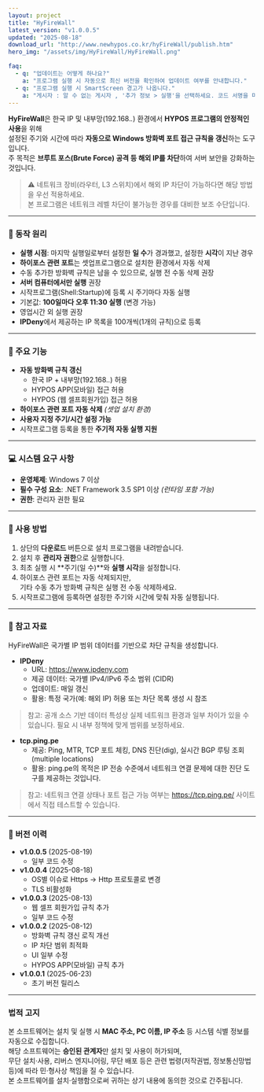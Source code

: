 ```yaml
---
layout: project
title: "HyFireWall"
latest_version: "v1.0.0.5"
updated: "2025-08-18"
download_url: "http://www.newhypos.co.kr/hyFireWall/publish.htm"
hero_img: "/assets/img/HyFireWall/HyFireWall.png"

faq:
  - q: "업데이트는 어떻게 하나요?"
    a: "프로그램 실행 시 자동으로 최신 버전을 확인하여 업데이트 여부를 안내합니다."
  - q: "프로그램 실행 시 SmartScreen 경고가 나옵니다."
    a: "게시자 : 알 수 없는 게시자 , '추가 정보 > 실행'을 선택하세요. 코드 서명을 미적용하여 그렇습니다."    
---
```


**HyFireWall**은 한국 IP 및 내부망(192.168.*.*) 환경에서 **HYPOS 프로그램의 안정적인 사용**을 위해  
설정된 주기와 시간에 따라 **자동으로 Windows 방화벽 포트 접근 규칙을 갱신**하는 도구입니다.  
주 목적은 **브루트 포스(Brute Force) 공격 등 해외 IP를 차단**하여 서버 보안을 강화하는 것입니다.

> ⚠️ 네트워크 장비(라우터, L3 스위치)에서 해외 IP 차단이 가능하다면 해당 방법을 우선 적용하세요.  
> 본 프로그램은 네트워크 레벨 차단이 불가능한 경우를 대비한 보조 수단입니다.

---

### 🔹 동작 원리
- **실행 시점**: 마지막 실행일로부터 설정한 **일 수**가 경과했고, 설정한 **시각**이 지난 경우
- **하이포스 관련 포트**는 셋업프로그램으로 설치한 환경에서 자동 삭제  
- 수동 추가한 방화벽 규칙은 남을 수 있으므로, 실행 전 수동 삭제 권장
- **서버 컴퓨터에서만 실행** 권장
- 시작프로그램(Shell:Startup)에 등록 시 주기마다 자동 실행
- 기본값: **100일마다 오후 11:30 실행** (변경 가능)
- 영업시간 외 실행 권장
- **IPDeny**에서 제공하는 IP 목록을 100개씩(1개의 규칙)으로 등록

---

### 📌 주요 기능
- **자동 방화벽 규칙 갱신**  
  - 한국 IP + 내부망(192.168.*.*) 허용  
  - HYPOS APP(모바일) 접근 허용
  - HYPOS (웹 셀프회원가입) 접근 허용
- **하이포스 관련 포트 자동 삭제** *(셋업 설치 환경)*
- **사용자 지정 주기/시간 설정 가능**
- 시작프로그램 등록을 통한 **주기적 자동 실행 지원**

---

### 💻 시스템 요구 사항
- **운영체제**: Windows 7 이상
- **필수 구성 요소**: .NET Framework 3.5 SP1 이상 *(런타임 포함 가능)*
- **권한**: 관리자 권한 필요

---

### 📖 사용 방법
1. 상단의 **다운로드** 버튼으로 설치 프로그램을 내려받습니다.
2. 설치 후 **관리자 권한**으로 실행합니다.
3. 최초 실행 시 **주기(일 수)**와 **실행 시각**을 설정합니다.
4. 하이포스 관련 포트는 자동 삭제되지만,  
   기타 수동 추가 방화벽 규칙은 실행 전 수동 삭제하세요.
5. 시작프로그램에 등록하면 설정한 주기와 시간에 맞춰 자동 실행됩니다.

---

### 📌 참고 자료
HyFireWall은 국가별 IP 범위 데이터를 기반으로 차단 규칙을 생성합니다.

- **IPDeny**
  - URL: <https://www.ipdeny.com>
  - 제공 데이터: 국가별 IPv4/IPv6 주소 범위 (CIDR)
  - 업데이트: 매일 갱신
  - 활용: 특정 국가(예: 해외 IP) 허용 또는 차단 목록 생성 시 참조  
> 참고: 공개 소스 기반 데이터 특성상 실제 네트워크 환경과 일부 차이가 있을 수 있습니다. 필요 시 내부 정책에 맞게 범위를 보정하세요.
- **tcp.ping.pe**
  - 제공: Ping, MTR, TCP 포트 체킹, DNS 진단(dig), 실시간 BGP 루팅 조회 (multiple locations)
  - 활용: ping.pe의 목적은 IP 전송 수준에서 네트워크 연결 문제에 대한 진단 도구를 제공하는 것입니다.
> 참고: 네트워크 연결 상태나 포트 접근 가능 여부는 <https://tcp.ping.pe/> 사이트에서 직접 테스트할 수 있습니다.

---

### 📜 버전 이력
- **v1.0.0.5** (2025-08-19)
  - 일부 코드 수정
- **v1.0.0.4** (2025-08-18)   
  - OS별 이슈로 Https -> Http 프로토콜로 변경
  - TLS 비활성화
- **v1.0.0.3** (2025-08-13)
  - 웹 셀프 회원가입 규칙 추가  
  - 일부 코드 수정
- **v1.0.0.2** (2025-08-12)
  - 방화벽 규칙 갱신 로직 개선
  - IP 차단 범위 최적화
  - UI 일부 수정
  - HYPOS APP(모바일) 규칙 추가
- **v1.0.0.1** (2025-06-23)
  - 초기 버전 릴리스

---

### 법적 고지
본 소프트웨어는 설치 및 실행 시 **MAC 주소, PC 이름, IP 주소** 등 시스템 식별 정보를 자동으로 수집합니다.  
해당 소프트웨어는 **승인된 관계자**만 설치 및 사용이 허가되며,  
무단 설치·사용, 리버스 엔지니어링, 무단 배포 등은 관련 법령(저작권법, 정보통신망법 등)에 따라 민·형사상 책임을 질 수 있습니다.  
본 소프트웨어를 설치·실행함으로써 귀하는 상기 내용에 동의한 것으로 간주됩니다.
